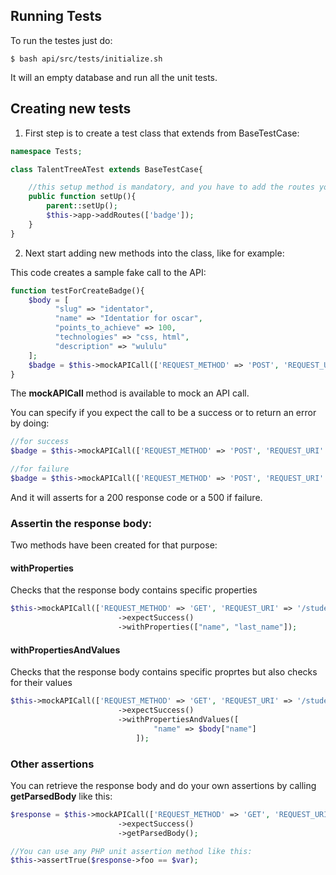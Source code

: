 ## Running Tests

To run the testes just do:
```
$ bash api/src/tests/initialize.sh 
```
It will an empty database and run all the unit tests.

## Creating new tests

1. First step is to create a test class that extends from BaseTestCase:
```php
namespace Tests;

class TalentTreeATest extends BaseTestCase{

    //this setup method is mandatory, and you have to add the routes you can to test for
    public function setUp(){
        parent::setUp();
        $this->app->addRoutes(['badge']);
    }
}
```
2. Next start adding new methods into the class, like for example:

This code creates a sample fake call to the API:
```php
function testForCreateBadge(){
    $body = [
          "slug" => "identator",
          "name" => "Identatior for oscar",
          "points_to_achieve" => 100,
          "technologies" => "css, html",
          "description" => "wululu"
    ];
    $badge = $this->mockAPICall(['REQUEST_METHOD' => 'POST', 'REQUEST_URI' => '/badge/'], $body)->expectSuccess();
}
```

The **mockAPICall** method is available to mock an API call.

You can specify if you expect the call to be a success or to return an error by doing:

```php
//for success
$badge = $this->mockAPICall(['REQUEST_METHOD' => 'POST', 'REQUEST_URI' => '/badge/'], $body)->expectSuccess();

//for failure
$badge = $this->mockAPICall(['REQUEST_METHOD' => 'POST', 'REQUEST_URI' => '/badge/'], $body)->expectFailure();
```

And it will asserts for a 200 response code or a 500 if failure.

### Assertin the response body:

Two methods have been created for that purpose:

#### withProperties
Checks that the response body contains specific properties
```php
$this->mockAPICall(['REQUEST_METHOD' => 'GET', 'REQUEST_URI' => '/student/2'])
                        ->expectSuccess()
                        ->withProperties(["name", "last_name"]);
```
#### withPropertiesAndValues
Checks that the response body contains specific proprtes but also checks for their values
```php
$this->mockAPICall(['REQUEST_METHOD' => 'GET', 'REQUEST_URI' => '/student/2'])
                        ->expectSuccess()
                        ->withPropertiesAndValues([
                                "name" => $body["name"]
                            ]);
```

### Other assertions

You can retrieve the response body and do your own assertions by calling **getParsedBody** like this:
```php
$response = $this->mockAPICall(['REQUEST_METHOD' => 'GET', 'REQUEST_URI' => '/student/2'])
                        ->expectSuccess()
                        ->getParsedBody();

//You can use any PHP unit assertion method like this:
$this->assertTrue($response->foo == $var); 
```